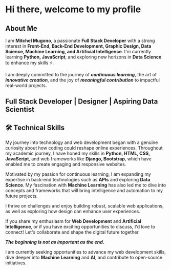 # Hi there, welcome to my profile

## About Me

I am **Mitchel Mugono**, a passionate **Full Stack Developer** with a strong interest in **Front-End, Back-End Development, Graphic Design, Data Science, Machine Learning, and Artificial Intelligence**. I'm currently learning **Python, JavaScript**, and exploring new horizons in **Data Science** to enhance my skills ⚡.

I am deeply committed to the journey of ***continuous learning***, the art of ***innovative creation***, and the joy of ***meaningful contribution*** to impactful real-world projects.

## Full Stack Developer | Designer | Aspiring Data Scientist

## 🛠 Technical Skills

My journey into technology and web development began with a genuine curiosity about how coding could reshape online experiences. Throughout my academic journey, I have honed my skills in **Python, HTML, CSS, JavaScript**, and web frameworks like **Django, Bootstrap**, which have enabled me to create engaging and responsive websites.

Motivated by my passion for continuous learning, I am expanding my expertise in back-end technologies such as **APIs** and exploring **Data Science**. My fascination with **Machine Learning** has also led me to dive into concepts and frameworks that will bring intelligence and automation to my future projects.

I thrive on challenges and enjoy building robust, scalable web applications, as well as exploring how design can enhance user experiences. 

If you share my enthusiasm for **Web Development** and **Artificial Intelligence**, or if you have exciting opportunities to discuss, I'd love to connect! Let's collaborate and shape the digital future together.

***The beginning is not as important as the end.***

I am currently seeking opportunities to advance my web development skills, dive deeper into **Machine Learning** and **AI**, and contribute to open-source initiatives.

